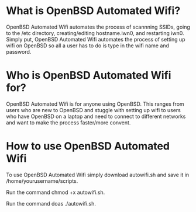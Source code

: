 # What is OpenBSD Automated Wifi?
  OpenBSD Automated Wifi automates the process of scannning SSIDs, going to the /etc directory, creating/editing hostname.iwn0, and restarting iwn0. Simply put, OpenBSD Automated Wifi automates the process of setting up wifi on OpenBSD so all a user has to do is type in the wifi name and password.

# Who is OpenBSD Automated Wifi for?
  OpenBSD Automated Wifi is for anyone using OpenBSD. This ranges from users who are new to OpenBSD and stuggle with setting up wifi to users who have OpenBSD on a laptop and need to connect to different networks and want to make the process faster/more convent.

# How to use OpenBSD Automated Wifi
  To use OpenBSD Automated Wifi simply download autowifi.sh and save it in /home/yourusername/scripts.
  
  Run  the command chmod +x autowifi.sh.
  
  Run the command doas ./autowifi.sh.
